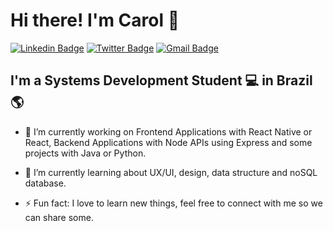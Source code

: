 # Hi there! I'm Carol 👋

[![Linkedin Badge](https://img.shields.io/badge/-LinkedIn-blue?style=for-the-badge&logo=Linkedin&logoColor=white&link=https:https://www.linkedin.com/in/carolina-quiterio-978419188/)](https://www.linkedin.com/in/carolina-quiterio-978419188/)
[![Twitter Badge](https://img.shields.io/badge/-Twitter-1ca0f1?style=for-the-badge&labelColor=1ca0f1&logo=twitter&logoColor=white&link=https://twitter.com/carolquiterio)](https://twitter.com/carolquiterio)
[![Gmail Badge](https://img.shields.io/badge/-Gmail-c14438?style=for-the-badge&logo=Gmail&logoColor=white&link=mailto:carollquiterio@gmail.com)](mailto:carollquiterio@gmail.com)

## I'm a Systems Development Student :computer: in Brazil 🌎

- 🔭 I’m currently working on Frontend Applications with React Native or React, Backend Applications with Node APIs using Express and some projects with Java or Python.  

- 🌱 I’m currently learning about UX/UI, design, data structure and noSQL database.

- :zap: Fun fact: I love to learn new things, feel free to connect with me so we can share some.